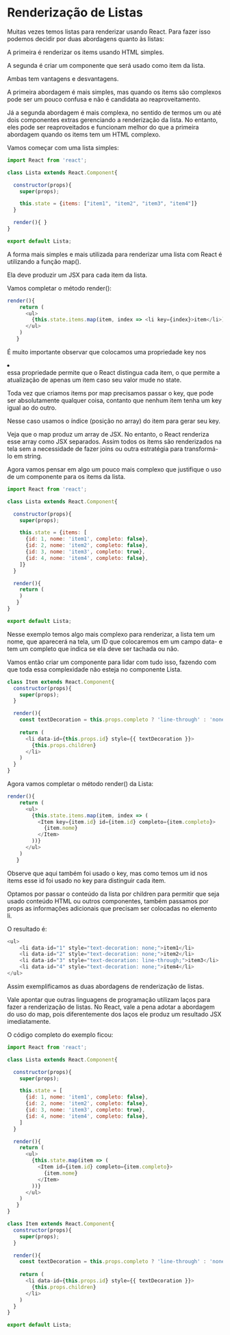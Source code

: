 # Renderização de Listas

Muitas vezes temos listas para renderizar usando React. Para fazer isso podemos decidir por duas abordagens quanto às listas:

A primeira é renderizar os items usando HTML simples.

A segunda é criar um componente que será usado como item da lista.

Ambas tem vantagens e desvantagens.

A primeira abordagem é mais simples, mas quando os items são complexos pode ser um pouco confusa e não é candidata ao reaproveitamento.

Já a segunda abordagem é mais complexa, no sentido de termos um ou até dois componentes extras gerenciando a renderização da lista. No entanto, eles pode ser reaproveitados e funcionam melhor do que a primeira abordagem quando os items tem um HTML complexo.

Vamos começar com uma lista simples:

```js
import React from 'react';

class Lista extends React.Component{

  constructor(props){
    super(props);

    this.state = {items: ["item1", "item2", "item3", "item4"]}
  }

  render(){ }
}

export default Lista;
```

A forma mais simples e mais utilizada para renderizar uma lista com React é utilizando a função map().

Ela deve produzir um JSX para cada item da lista.

Vamos completar o método render():

```js
render(){
    return (
      <ul>
        {this.state.items.map(item, index => <li key={index}>item</li>)}
      </ul>
    )
   }
```

É muito importante observar que colocamos uma propriedade key nos <li></li> essa propriedade permite que o React distingua cada item, o que permite a atualização de apenas um item caso seu valor mude no state.

Toda vez que criamos items por map precisamos passar o key, que pode ser absolutamente qualquer coisa, contanto que nenhum item tenha um key igual ao do outro.

Nesse caso usamos o índice (posição no array) do item para gerar seu key.

Veja que o map produz um array de JSX. No entanto, o React renderiza esse array como JSX separados. Assim todos os items são renderizados na tela sem a necessidade de fazer joins ou outra estratégia para transformá-lo em string.

Agora vamos pensar em algo um pouco mais complexo que justifique o uso de um componente para os items da lista.

```js
import React from 'react';

class Lista extends React.Component{

  constructor(props){
    super(props);

    this.state = {items: [
      {id: 1, nome: 'item1', completo: false},
      {id: 2, nome: 'item2', completo: false},
      {id: 3, nome: 'item3', completo: true},
      {id: 4, nome: 'item4', completo: false},
    ]}
  }

  render(){
    return (
    )
   }
}

export default Lista;
```

Nesse exemplo temos algo mais complexo para renderizar, a lista tem um nome, que aparecerá na tela, um ID que colocaremos em um campo data- e tem um completo que indica se ela deve ser tachada ou não.

Vamos então criar um componente para lidar com tudo isso, fazendo com que toda essa complexidade não esteja no componente Lista.

```js
class Item extends React.Component{
  constructor(props){
    super(props);
  }

  render(){
    const textDecoration = this.props.completo ? 'line-through' : 'none'
    
    return (
      <li data-id={this.props.id} style={{ textDecoration }}>
        {this.props.children}
      </li>
    )
  }
}
```

Agora vamos completar o método render() da Lista:

```js
render(){
    return (
      <ul>
        {this.state.items.map(item, index => (
          <Item key={item.id} id={item.id} completo={item.completo}>
            {item.nome}
          </Item>
        ))}
      </ul>
    )
   }
```

Observe que aqui também foi usado o key, mas como temos um id nos items esse id foi usado no key para distinguir cada item.

Optamos por passar o conteúdo da lista por children para permitir que seja usado conteúdo HTML ou outros componentes, também passamos por props as informações adicionais que precisam ser colocadas no elemento li.

O resultado é:

```js
<ul>
    <li data-id="1" style="text-decoration: none;">item1</li>
    <li data-id="2" style="text-decoration: none;">item2</li>
    <li data-id="3" style="text-decoration: line-through;">item3</li>
    <li data-id="4" style="text-decoration: none;">item4</li>
</ul>
```

Assim exemplificamos as duas abordagens de renderização de listas.

Vale apontar que outras linguagens de programação utilizam laços para fazer a renderização de listas. No React, vale a pena adotar a abordagem do uso do map, pois diferentemente dos laços ele produz um resultado JSX imediatamente.

O código completo do exemplo ficou:

```js
import React from 'react';

class Lista extends React.Component{

  constructor(props){
    super(props);

    this.state = [
      {id: 1, nome: 'item1', completo: false},
      {id: 2, nome: 'item2', completo: false},
      {id: 3, nome: 'item3', completo: true},
      {id: 4, nome: 'item4', completo: false},
    ]
  }

  render(){
    return (
      <ul>
        {this.state.map(item => (
          <Item id={item.id} completo={item.completo}>
            {item.nome}
          </Item>
        ))}
      </ul>
    )
   }
}

class Item extends React.Component{
  constructor(props){
    super(props);
  }

  render(){
    const textDecoration = this.props.completo ? 'line-through' : 'none'
    
    return (
      <li data-id={this.props.id} style={{ textDecoration }}>
        {this.props.children}
      </li>
    )
  }
}

export default Lista;
```
